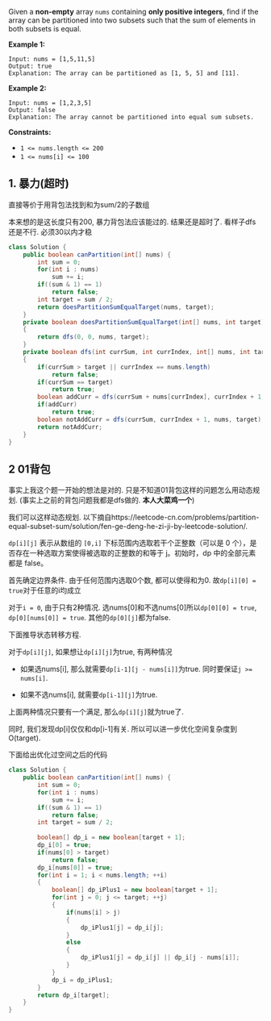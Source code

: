 Given a **non-empty** array `nums` containing **only positive integers**, find if the array can be partitioned into two subsets such that the sum of elements in both subsets is equal.

 

**Example 1:**

```
Input: nums = [1,5,11,5]
Output: true
Explanation: The array can be partitioned as [1, 5, 5] and [11].
```

**Example 2:**

```
Input: nums = [1,2,3,5]
Output: false
Explanation: The array cannot be partitioned into equal sum subsets.
```

 

**Constraints:**

- `1 <= nums.length <= 200`
- `1 <= nums[i] <= 100`

## 1. 暴力(超时)

直接等价于用背包法找到和为sum/2的子数组

本来想的是这长度只有200, 暴力背包法应该能过的. 结果还是超时了. 看样子dfs还是不行. 必须30以内才稳

```java
class Solution {
    public boolean canPartition(int[] nums) {
        int sum = 0;
        for(int i : nums)
            sum += i;
        if((sum & 1) == 1)
            return false;
        int target = sum / 2;
        return doesPartitionSumEqualTarget(nums, target);
    }
    private boolean doesPartitionSumEqualTarget(int[] nums, int target)
    {
        return dfs(0, 0, nums, target);
    }
    private boolean dfs(int currSum, int currIndex, int[] nums, int target)
    {
        if(currSum > target || currIndex == nums.length)
            return false;
        if(currSum == target)
            return true;
        boolean addCurr = dfs(currSum + nums[currIndex], currIndex + 1, nums, target);
        if(addCurr)
            return true;
        boolean notAddCurr = dfs(currSum, currIndex + 1, nums, target);
        return notAddCurr;
    }
}
```

## 2 01背包

事实上我这个题一开始的想法是对的. 只是不知道01背包这样的问题怎么用动态规划. (事实上之前的背包问题我都是dfs做的. **本人大菜鸡一个**)

我们可以这样动态规划. 以下摘自https://leetcode-cn.com/problems/partition-equal-subset-sum/solution/fen-ge-deng-he-zi-ji-by-leetcode-solution/.

`dp[i][j]` 表示从数组的 `[0,i]` 下标范围内选取若干个正整数（可以是 0 个），是否存在一种选取方案使得被选取的正整数的和等于 j。初始时，dp 中的全部元素都是 false。

首先确定边界条件. 由于任何范围内选取0个数, 都可以使得和为0. 故`dp[i][0] = true`对于任意的i均成立

对于`i = 0`, 由于只有2种情况. 选nums[0]和不选nums[0]所以`dp[0][0] = true`, `dp[0][nums[0]] = true`. 其他的`dp[0][j]`都为false.

下面推导状态转移方程.

对于`dp[i][j]`, 如果想让`dp[i][j]`为true, 有两种情况

+ 如果选nums[i], 那么就需要`dp[i-1][j - nums[i]]`为true. 同时要保证`j >= nums[i]`.

+ 如果不选nums[i], 就需要`dp[i-1][j]`为true.

上面两种情况只要有一个满足, 那么`dp[i][j]`就为true了.

同时, 我们发现dp[i]仅仅和dp[i-1]有关. 所以可以进一步优化空间复杂度到O(target).

下面给出优化过空间之后的代码

```java
class Solution {
    public boolean canPartition(int[] nums) {
        int sum = 0;
        for(int i : nums)
            sum += i;
        if((sum & 1) == 1)
            return false;
        int target = sum / 2;
        
        boolean[] dp_i = new boolean[target + 1];
        dp_i[0] = true;
        if(nums[0] > target) 
            return false;
        dp_i[nums[0]] = true;
        for(int i = 1; i < nums.length; ++i)
        {
            boolean[] dp_iPlus1 = new boolean[target + 1];
            for(int j = 0; j <= target; ++j)
            {
                if(nums[i] > j)
                {
                    dp_iPlus1[j] = dp_i[j];
                }
                else
                {
                    dp_iPlus1[j] = dp_i[j] || dp_i[j - nums[i]];
                }
            }
            dp_i = dp_iPlus1;
        }
        return dp_i[target];
    }
}
```

